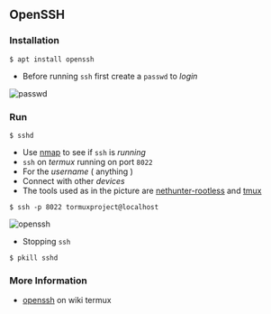 ## OpenSSH

### Installation
```
$ apt install openssh
```
* Before running `ssh` first create a `passwd` to _login_

![passwd](https://i.ibb.co/fVWw9ch/passwd.jpg)

### Run
```
$ sshd
```

* Use [nmap](../nmap) to see if `ssh` is _running_
* `ssh` on _termux_ running on port `8022`
* For the _username_ ( anything )
* Connect with other _devices_
* The tools used as in the picture are [nethunter-rootless](../nethunter-rootless) and [tmux](../tmux)

```
$ ssh -p 8022 tormuxproject@localhost
```

![openssh](https://i.ibb.co/Kyvj5Cp/openssh.jpg)

* Stopping `ssh`
```
$ pkill sshd
```

### More Information
* [openssh](https://wiki.termux.com/wiki/Remote_Access) on wiki termux
